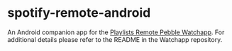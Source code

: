 # spotify-remote-android

An Android companion app for the [Playlists Remote Pebble Watchapp](https://github.com/tonycosentini/spotify-remote-pebble). For additional details please refer to the README in the Watchapp repository.
